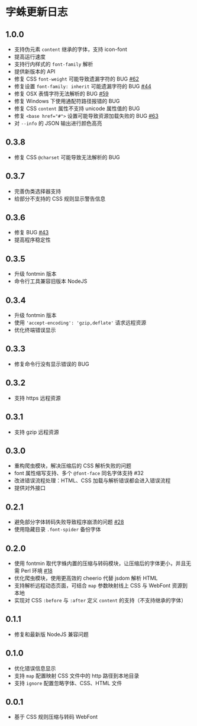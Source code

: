 # 字蛛更新日志

## 1.0.0

* 支持伪元素 `content` 继承的字体，支持 icon-font
* 提高运行速度
* 支持行内样式的 `font-family` 解析
* 提供新版本的 API
* 修复 CSS `font-weight` 可能导致遗漏字符的 BUG [#62](https://github.com/aui/font-spider/issues/62)
* 修复设置 `font-family: inherit` 可能遗漏字符的 BUG [#44](https://github.com/aui/font-spider/issues/44)
* 修复 OSX 表情字符无法解析的 BUG [#59](https://github.com/aui/font-spider/issues/59)
* 修复 Windows 下使用通配符路径报错的 BUG
* 修复 CSS `content` 属性不支持 unicode 属性值的 BUG
* 修复 `<base href="#">` 设置可能导致资源加载失败的 BUG [#63](https://github.com/aui/font-spider/issues/63)
* 对 `--info` 的 JSON 输出进行颜色高亮

## 0.3.8

* 修复 CSS `@charset` 可能导致无法解析的 BUG

## 0.3.7

* 完善伪类选择器支持
* 给部分不支持的 CSS 规则显示警告信息

## 0.3.6

* 修复 BUG [#43](https://github.com/aui/font-spider/issues/43)
* 提高程序稳定性

## 0.3.5

* 升级 fontmin 版本
* 命令行工具兼容旧版本 NodeJS

## 0.3.4

* 升级 fontmin 版本
* 使用 `'accept-encoding': 'gzip,deflate'` 请求远程资源
* 优化终端错误显示

## 0.3.3

* 修复命令行没有显示错误的 BUG

## 0.3.2

* 支持 https 远程资源

## 0.3.1

* 支持 gzip 远程资源

## 0.3.0

* 重构爬虫模块，解决压缩后的 CSS 解析失败的问题
* font 属性缩写支持、多个 `@font-face` 同名字体支持 #32
* 改进错误流程处理：HTML、CSS 加载与解析错误都会进入错误流程
* 提供对外接口

## 0.2.1

* 避免部分字体转码失败导致程序崩溃的问题 [#28](https://github.com/aui/font-spider/issues/28)
* 使用隐藏目录 `.font-spider` 备份字体

## 0.2.0

* 使用 fontmin 取代字蛛内置的压缩与转码模块，让压缩后的字体更小，并且无需 Perl 环境 [#18](https://github.com/aui/font-spider/issues/18)
* 优化爬虫模块，使用更高效的 cheerio 代替 jsdom 解析 HTML
* 支持解析远程动态页面，可结合 `map` 参数映射线上 CSS 与 WebFont 资源到本地
* 实现对 CSS `:before` 与 `:after` 定义 `content` 的支持（不支持继承的字体）

## 0.1.1

* 修复和最新版 NodeJS 兼容问题

## 0.1.0

* 优化错误信息显示
* 支持 `map` 配置映射 CSS 文件中的 http 路径到本地目录
* 支持 `ignore` 配置忽略字体、CSS、HTML 文件
  
## 0.0.1

* 基于 CSS 规则压缩与转码 WebFont
